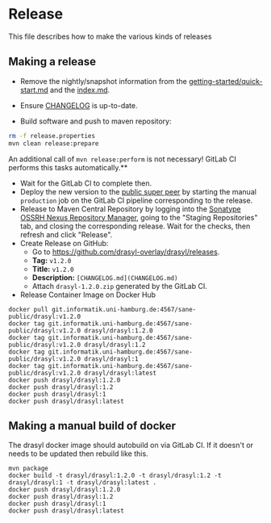 # Release

This file describes how to make the various kinds of releases

## Making a release

* Remove the nightly/snapshot information from the [getting-started/quick-start.md](docs/content/getting-started/quick-start.md) and the [index.md](docs/content/index.md).
+ Ensure [CHANGELOG](CHANGELOG.md) is up-to-date.
* Build software and push to maven repository:
```bash
rm -f release.properties
mvn clean release:prepare
```
An additional call of `mvn release:perform` is not necessary! GitLab CI performs this tasks automatically.**

* Wait for the GitLab CI to complete then.
* Deploy the new version to the [public super peer](https://production.env.drasyl.org/) by starting the manual `production` job on the GitLab CI pipeline corresponding to the release.
* Release to Maven Central Repository by logging into the [Sonatype OSSRH Nexus Repository Manager](https://oss.sonatype.org), going to the "Staging Repositories" tab, and closing the corresponding release. Wait for the checks, then refresh and click "Release".
* Create Release on GitHub:
  * Go to https://github.com/drasyl-overlay/drasyl/releases.
  * **Tag:** `v1.2.0`
  * **Title:** `v1.2.0`
  * **Description:** `[CHANGELOG.md](CHANGELOG.md)`
  * Attach `drasyl-1.2.0.zip` generated by the GitLab CI.
* Release Container Image on Docker Hub

```
docker pull git.informatik.uni-hamburg.de:4567/sane-public/drasyl:v1.2.0
docker tag git.informatik.uni-hamburg.de:4567/sane-public/drasyl:v1.2.0 drasyl/drasyl:1.2.0
docker tag git.informatik.uni-hamburg.de:4567/sane-public/drasyl:v1.2.0 drasyl/drasyl:1.2
docker tag git.informatik.uni-hamburg.de:4567/sane-public/drasyl:v1.2.0 drasyl/drasyl:1
docker tag git.informatik.uni-hamburg.de:4567/sane-public/drasyl:v1.2.0 drasyl/drasyl:latest
docker push drasyl/drasyl:1.2.0
docker push drasyl/drasyl:1.2
docker push drasyl/drasyl:1
docker push drasyl/drasyl:latest
```

## Making a manual build of docker

The drasyl docker image should autobuild on via GitLab CI. If it doesn't or needs to be updated then
rebuild like this.

```
mvn package
docker build -t drasyl/drasyl:1.2.0 -t drasyl/drasyl:1.2 -t drasyl/drasyl:1 -t drasyl/drasyl:latest .
docker push drasyl/drasyl:1.2.0
docker push drasyl/drasyl:1.2
docker push drasyl/drasyl:1
docker push drasyl/drasyl:latest
```